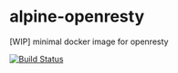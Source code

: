 # alpine-openresty
[WIP] minimal docker image for openresty

[![Build Status](https://travis-ci.org/grantmacken/alpine-openresty.svg?branch=master)](https://travis-ci.org/grantmacken/alpine-openresty)
